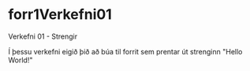 # forr1Verkefni01
Verkefni 01 - Strengir

Í þessu verkefni eigið þið að búa til forrit sem prentar út strenginn "Hello World!"
